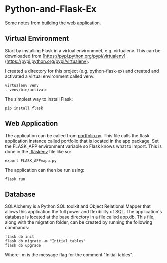 # Python-and-Flask-Ex
Some notes from building the web application.

## Virtual Environment
Start by installing Flask in a virtual environmnet, e.g. virtualenv. This can be downloaded from [https://pypi.python.org/pypi/virtualenv](https://pypi.python.org/pypi/virtualenv).

I created a directory for this project (e.g. python-flask-ex) and created and activated a virtual environment called venv.
```
virtualenv venv
. venv/bin/activate
```

The simplest way to install Flask:
```
pip install flask
```

## Web Application
The application can be called from [portfolio.py](portfolio.py). This file calls the flask application instance called portfolio that is located in the app package. Set the FLASK_APP environment variable so Flask knows what to import. This is done in the [.flaskenv](.flaskenv) file like so:
```
export FLASK_APP=app.py
```
The application can then be run using:
```
flask run
```

## Database
SQLAlchemy is a Python SQL toolkit and Object Relational Mapper that allows this application the full power and flexibility of SQL. The application's database is located at the base directory in a file called app.db. This file, along with the migration folder, can be created by running the following commands:
```
flask db init
flask db migrate -m "Initial tables"
flask db upgrade
```
Where -m is the message flag for the comment "Initial tables".


